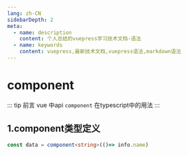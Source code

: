 ```yaml
---
lang: zh-CN
sidebarDepth: 2
meta:
  - name: description
    content: 个人总结的vuepress学习技术文档-语法
  - name: keywords
    content: vuepress,最新技术文档,vuepress语法,markdown语法
---
```


# component

::: tip 前言
vue 中api `component` 在typescript中的用法
:::

## 1.component类型定义

```ts
const data = component<string>(()=> info.name)
```
